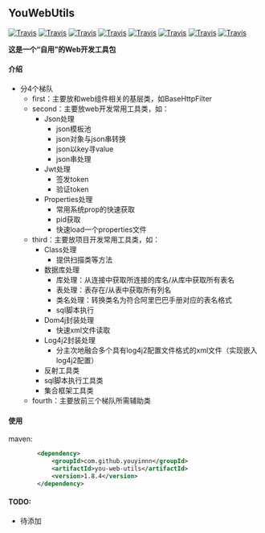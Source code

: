 ## YouWebUtils
[![Travis](https://img.shields.io/badge/version-1.8.4-green.svg)]()
[![Travis](https://img.shields.io/badge/servletapi-3.1.0-brightgreen.svg)]()
[![Travis](https://img.shields.io/badge/log4j2-2.9.0-brightgreen.svg)]()
[![Travis](https://img.shields.io/badge/cos-26Dec2008-brightgreen.svg)]()
[![Travis](https://img.shields.io/badge/fastjson-1.2.46-brightgreen.svg)]()
[![Travis](https://img.shields.io/badge/javajwt-3.2.0-brightgreen.svg)]()
[![Travis](https://img.shields.io/badge/dom4j-1.6.1-brightgreen.svg)]()
[![Travis](https://img.shields.io/badge/jaxen-1.1.6-brightgreen.svg)]()

**这是一个“自用”的Web开发工具包**

#### 介绍

- 分4个梯队
    - first：主要放和web组件相关的基层类，如BaseHttpFilter
    - second：主要放web开发常用工具类，如：
        - Json处理
            - json模板池
            - json对象与json串转换
            - json以key寻value
            - json串处理
        - Jwt处理
            - 签发token
            - 验证token
        - Properties处理
            - 常用系统prop的快速获取
            - pid获取
            - 快速load一个properties文件
    - third：主要放项目开发常用工具类，如：
        - Class处理
            - 提供扫描类等方法
        - 数据库处理
            - 库处理：从连接中获取所连接的库名/从库中获取所有表名
            - 表处理：表存在/从表中获取所有列名
            - 类名处理：转换类名为符合阿里巴巴手册对应的表名格式
            - sql脚本执行
        - Dom4j封装处理
            - 快速xml文件读取
        - Log4j2封装处理
            - 分主次地融合多个具有log4j2配置文件格式的xml文件（实现嵌入log4j2配置）
        - 反射工具类
        - sql脚本执行工具类
        - 集合框架工具类
    - fourth：主要放前三个梯队所需辅助类

#### 使用

maven:
```xml
        <dependency>
            <groupId>com.github.youyinnn</groupId>
            <artifactId>you-web-utils</artifactId>
            <version>1.8.4</version>
        </dependency>
```

#### TODO:

- 待添加